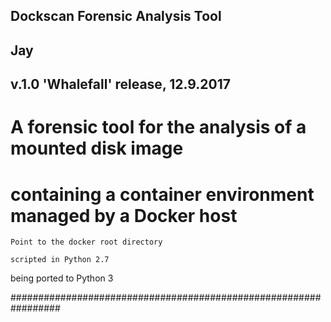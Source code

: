 ##
##	Dockscan Forensic Analysis Tool
##	Jay
##	v.1.0 'Whalefall' release, 12.9.2017

#	A forensic tool for the analysis of a mounted disk image
#	containing a container environment managed by a Docker host

	Point to the docker root directory
	
	scripted in Python 2.7
  being ported to Python 3

#################################################################
